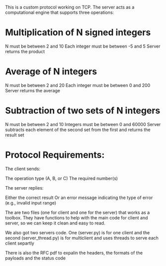 This is a custom protocol working on TCP. The server acts as a computational engine that supports three operations:

# Multiplication of N signed integers

N must be between 2 and 10
Each integer must be between -5 and 5
Server returns the product

# Average of N integers

N must be between 2 and 20
Each integer must be between 0 and 200
Server returns the average

# Subtraction of two sets of N integers

N must be between 2 and 10
Integers must be between 0 and 60000
Server subtracts each element of the second set from the first and returns the result set


# Protocol Requirements:
The client sends:

The operation type (A, B, or C)
The required number(s)


The server replies:

Either the correct result
Or an error message indicating the type of error (e.g., invalid input range)

The are two files (one for client and one for the server) that works as a toolbox.
They have functions to help with the main code for client and server, so we can keep it clean and easy to read.

We also got two servers code. One (server.py) is for one client and the second (server_thread.py) is for multiclient and uses threads to serve each client separtly

There is also the RFC pdf to expalin the headers, the formats of the payloads and the status code
